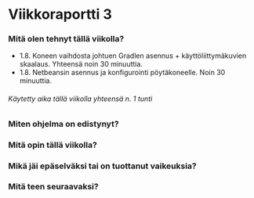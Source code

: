 # Viikkoraportti 3

### Mitä olen tehnyt tällä viikolla?

- 1.8. Koneen vaihdosta johtuen Gradlen asennus + käyttöliittymäkuvien skaalaus. Yhteensä noin 30 minuuttia.
- 1.8. Netbeansin asennus ja konfigurointi pöytäkoneelle. Noin 30 minuuttia.

###### Käytetty aika tällä viikolla yhteensä n. 1 tunti

### Miten ohjelma on edistynyt?



### Mitä opin tällä viikolla?



### Mikä jäi epäselväksi tai on tuottanut vaikeuksia?



### Mitä teen seuraavaksi?

